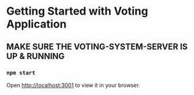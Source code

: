 # Getting Started with Voting Application

## MAKE SURE THE VOTING-SYSTEM-SERVER IS UP & RUNNING

### `npm start`

Open [http://localhost:3001](http://localhost:3001) to view it in your browser.
